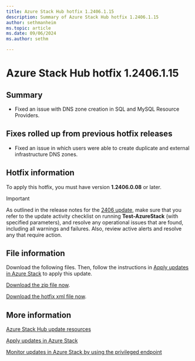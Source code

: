 ```yaml
---
title: Azure Stack Hub hotfix 1.2406.1.15
description: Summary of Azure Stack Hub hotfix 1.2406.1.15
author: sethmanheim
ms.topic: article
ms.date: 09/06/2024
ms.author: sethm

---
```


# Azure Stack Hub hotfix 1.2406.1.15

## Summary

- Fixed an issue with DNS zone creation in SQL and MySQL Resource Providers.

## Fixes rolled up from previous hotfix releases

- Fixed an issue in which users were able to create duplicate and external infrastructure DNS zones.

## Hotfix information

To apply this hotfix, you must have version **1.2406.0.08** or later.

> [!IMPORTANT]
> As outlined in the release notes for the [2406 update](release-notes.md?view=azs-2406&preserve-view=true), make sure that you refer to the update activity checklist on running **Test-AzureStack** (with specified parameters), and resolve any operational issues that are found, including all warnings and failures. Also, review active alerts and resolve any that require action.

## File information

Download the following files. Then, follow the instructions in [Apply updates in Azure Stack](azure-stack-apply-updates.md) to apply this update.

[Download the zip file now](https://azurestackhub.azureedge.net/PR/download/MAS_ProdHotfix_1.2406.1.15/HotFix/AzS_Update_1.2406.1.15.zip).

[Download the hotfix xml file now](https://azurestackhub.azureedge.net/PR/download/MAS_ProdHotfix_1.2406.1.15/HotFix/metadata.xml).

## More information

[Azure Stack Hub update resources](azure-stack-updates.md)

[Apply updates in Azure Stack](azure-stack-apply-updates.md)

[Monitor updates in Azure Stack by using the privileged endpoint](azure-stack-monitor-update.md)
